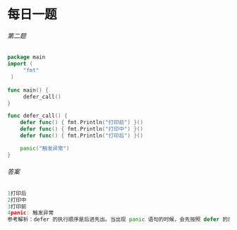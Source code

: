 # 每日一题

###### 第二题

```go
package main
import (
     "fmt"
 )
 
func main() {
     defer_call()
}

func defer_call() {
    defer func() { fmt.Println("打印前") }()
    defer func() { fmt.Println("打印中") }()
    defer func() { fmt.Println("打印后") }()

    panic("触发异常")
}

```











###### 答案

```go
1打印后
2打印中
3打印前
4panic: 触发异常
参考解析：defer 的执行顺序是后进先出。当出现 panic 语句的时候，会先按照 defer 的后进先出的顺序执行，最后才会执行panic。

```

